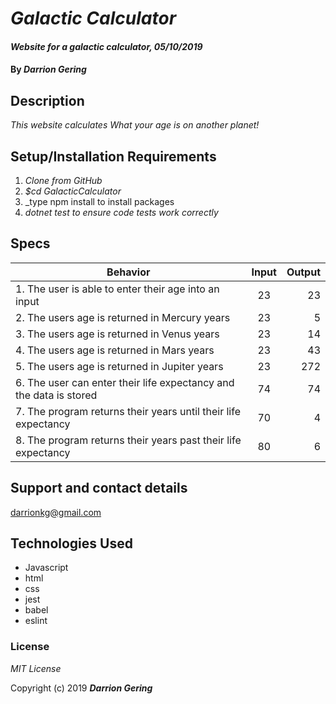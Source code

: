 # _Galactic Calculator_

#### _Website for a galactic calculator, 05/10/2019_

#### By _**Darrion Gering**_

## Description
_This website calculates What your age is on another planet!_

## Setup/Installation Requirements

1. _Clone from GitHub_
2. _$cd GalacticCalculator_
3. _type npm install to install packages
4. _dotnet test to ensure code tests work correctly_


## Specs

| Behavior | Input | Output |
| ------------- |:-------------:| -----:|
| 1. The user is able to enter their age into an input | 23 | 23 |
| 2. The users age is returned in Mercury years | 23 | 5 |
| 3. The users age is returned in Venus years | 23 | 14 |
| 4. The users age is returned in Mars years | 23 | 43 |
| 5. The users age is returned in Jupiter years | 23 | 272 |
| 6. The user can enter their life expectancy and the data is stored | 74 | 74 |
| 7. The program returns their years until their life expectancy | 70 | 4 |
| 8. The program returns their years past their life expectancy | 80 | 6 |

## Support and contact details

darrionkg@gmail.com

## Technologies Used

* Javascript
* html
* css
* jest
* babel
* eslint

### License

*MIT License*

Copyright (c) 2019 **_Darrion Gering_**
